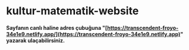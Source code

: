 # kultur-matematik-website
#### Sayfanın canlı haline adres çubuğuna "[https://transcendent-froyo-34e1e9.netlify.app/](https://transcendent-froyo-34e1e9.netlify.app)" yazarak ulaçabilirsiniz.
